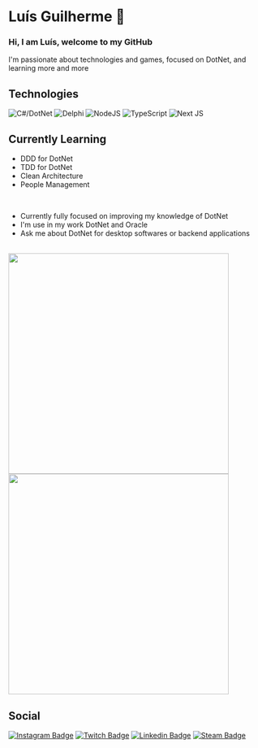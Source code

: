 # Luís Guilherme 👋

### Hi, I am Luís, welcome to my GitHub
I'm passionate about technologies and games, focused on DotNet, and learning more and more
<br>

## Technologies

<div text-align="justify">
  <img alt="C#/DotNet" src="https://img.shields.io/badge/c%23%20-%23239120.svg?&style=for-the-badge&logo=c-sharp&logoColor=white" />
  <img alt="Delphi" src="https://img.shields.io/badge/delphi-%23DC322F.svg?&style=for-the-badge&logo=delphi&logoColor=white" />
  <img alt="NodeJS" src="https://img.shields.io/badge/node.js%20-%2343853D.svg?&style=for-the-badge&logo=node.js&logoColor=white" />
  <img alt="TypeScript" src="https://img.shields.io/badge/typescript%20-%23007ACC.svg?&style=for-the-badge&logo=typescript&logoColor=white"/>
  <img alt="Next JS" src="https://img.shields.io/badge/next%20js%20-%23000000.svg?&style=for-the-badge&logo=next.js&logoColor=white"/>
</div>

## Currently Learning
- DDD for DotNet
- TDD for DotNet
- Clean Architecture
- People Management

<br>

- Currently fully focused on improving my knowledge of DotNet
- I'm use in my work DotNet and Oracle
- Ask me about DotNet for desktop softwares or backend applications

<br>

<img width="434px" src="https://github-readme-stats.vercel.app/api/top-langs/?username=luismaruccio&langs_count=8)](https://github.com/luismaruccio/github-readme-statsl" />
<img width="434px" src="https://github-readme-stats.vercel.app/api?username=luismaruccio&hide=contribs,prs" />

## Social
  [![Instagram Badge](https://img.shields.io/badge/luis.maruccio%20-%23E4405F.svg?&style=for-the-badge&logo=Instagram&logoColor=white)](https://www.instagram.com/luis.maruccio/)
  [![Twitch Badge](https://img.shields.io/badge/SpaceMarujo%20-%239146FF.svg?&style=for-the-badge&logo=Twitch&logoColor=white)](https://www.twitch.tv/spacemarujo)
  [![Linkedin Badge](https://img.shields.io/badge/linkedin%20-%230077B5.svg?&style=for-the-badge&logo=linkedin&logoColor=white)](https://www.linkedin.com/in/luismaruccio/)
  [![Steam Badge](https://img.shields.io/badge/steam%20-%23000000.svg?&style=for-the-badge&logo=steam&logoColor=white)](https://steamcommunity.com/id/spacemarujo/)
